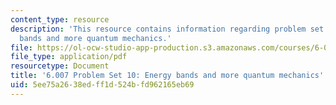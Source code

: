 ```yaml
---
content_type: resource
description: 'This resource contains information regarding problem set 10: energy
  bands and more quantum mechanics.'
file: https://ol-ocw-studio-app-production.s3.amazonaws.com/courses/6-007-electromagnetic-energy-from-motors-to-lasers-spring-2011/5ee75a2638edff1d524bfd962165eb69_MIT6_007S11_PS10.pdf
file_type: application/pdf
resourcetype: Document
title: '6.007 Problem Set 10: Energy bands and more quantum mechanics'
uid: 5ee75a26-38ed-ff1d-524b-fd962165eb69
---
```

